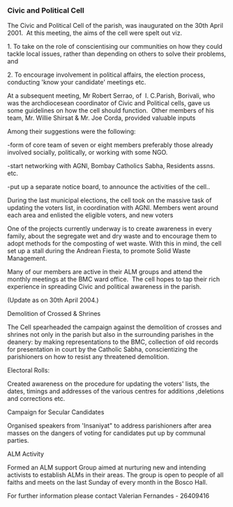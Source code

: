 ### Civic and Political Cell

The Civic and Political Cell of the parish, was inaugurated on the 30th
April 2001.  At this meeting, the aims of the cell were spelt out viz.

1\. To take on the role of conscientising our communities on how they
could tackle local issues, rather than depending on others to solve
their problems, and

2\. To encourage involvement in political affairs, the election process,
conducting \'know your candidate\' meetings etc.

At a subsequent meeting, Mr Robert Serrao, of  I. C.Parish, Borivali,
who was the archdiocesean coordinator of Civic and Political cells, gave
us some guidelines on how the cell should function.  Other members of
his team, Mr. Willie Shirsat & Mr. Joe Corda, provided valuable inputs 

Among their suggestions were the following:

-form of core team of seven or eight members preferably those already
involved socially, politically, or working with some NGO.

-start networking with AGNI, Bombay Catholics Sabha, Residents assns.
etc.

-put up a separate notice board, to announce the activities of the
cell..

During the last municipal elections, the cell took on the massive task
of updating the voters list, in coordination with AGNI. Members went
around each area and enlisted the eligible voters, and new voters

One of the projects currently underway is to create awareness in every
family, about the segregate wet and dry waste and to encourage them to
adopt methods for the composting of wet waste. With this in mind, the
cell set up a stall during the Andrean Fiesta, to promote Solid Waste
Management.

Many of our members are active in their ALM groups and attend the
monthly meetings at the BMC ward office.  The cell hopes to tap their
rich experience in spreading Civic and political awareness in the
parish.

(Update as on 30th April 2004.)

Demolition of Crossed & Shrines

The Cell spearheaded the campaign against the demolition of crosses and
shrines not only in the parish but also in the surrounding parishes in
the deanery: by making representations to the BMC, collection of old
records for presentation in court by the Catholic Sabha, conscientizing
the parishioners on how to resist any threatened demolition.

Electoral Rolls:

Created awareness on the procedure for updating the voters\' lists, the
dates, timings and addresses of the various centres for additions
,deletions and corrections etc.

Campaign for Secular Candidates

Organised speakers from \'Insaniyat\" to address parishioners after area
masses on the dangers of voting for candidates put up by communal
parties.

ALM Activity

Formed an ALM support Group aimed at nurturing new and intending
activists to establish ALMs in their areas. The group is open to people
of all faiths and meets on the last Sunday of every month in the Bosco
Hall.

For further information please contact Valerian Fernandes - 26409416
